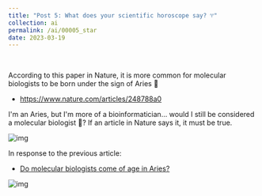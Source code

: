 ```yaml
---
title: "Post 5: What does your scientific horoscope say? ♈"
collection: ai
permalink: /ai/00005_star
date: 2023-03-19
---
```


&nbsp;

According to this paper in Nature, it is more common for molecular biologists to be born under the sign of Aries 🐏
* <https://www.nature.com/articles/248788a0>

I'm an Aries, but I'm more of a bioinformatician... would I still be considered a molecular biologist 🤨? If an article in Nature says it, it must be true.

![img](/images/academia/00006_1.jpg)

In response to the previous article:
* [Do molecular biologists come of age in Aries?](https://www.nature.com/articles/252178a0)

![img](/images/academia/00006_2.jpg)
